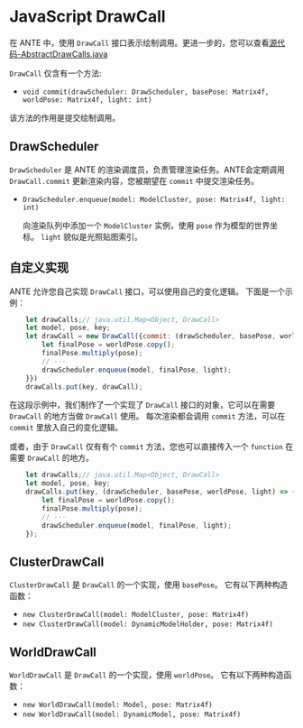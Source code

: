 # JavaScript DrawCall

在 ANTE 中，使用 `DrawCall` 接口表示绘制调用。更进一步的，您可以查看[源代码-AbstractDrawCalls.java](https://github.com/aphrodite281/mtr-ante/blob/alpha/common/src/main/java/cn/zbx1425/mtrsteamloco/render/scripting/AbstractDrawCalls.java)

`DrawCall` 仅含有一个方法:

- `void commit(drawScheduler: DrawScheduler, basePose: Matrix4f, worldPose: Matrix4f, light: int)`

该方法的作用是提交绘制调用。


## DrawScheduler

`DrawScheduler` 是 ANTE 的渲染调度员，负责管理渲染任务。ANTE会定期调用 `DrawCall.commit` 更新渲染内容，您被期望在 `commit` 中提交渲染任务。

- `DrawScheduler.enqueue(model: ModelCluster, pose: Matrix4f, light: int)`

  向渲染队列中添加一个 `ModelCluster` 实例，使用 `pose` 作为模型的世界坐标。
  `light` 貌似是光照贴图索引。


## 自定义实现

ANTE 允许您自己实现 `DrawCall` 接口，可以使用自己的变化逻辑。
下面是一个示例：

```javascript
    let drawCalls;// java.util.Map<Object, DrawCall>
    let model, pose, key;
    let drawCall = new DrawCall({commit: (drawScheduler, basePose, worldPose, light) => {
        let finalPose = worldPose.copy();
        finalPose.multiply(pose);
        // ···
        drawScheduler.enqueue(model, finalPose, light);
    }})
    drawCalls.put(key, drawCall);
```

在这段示例中，我们制作了一个实现了 `DrawCall` 接口的对象，它可以在需要 `DrawCall` 的地方当做 `DrawCall` 使用。
每次渲染都会调用 `commit` 方法，可以在 `commit` 里放入自己的变化逻辑。

或者，由于 `DrawCall` 仅有有个 `commit` 方法，您也可以直接传入一个 `function` 在需要 `DrawCall` 的地方。

```javascript
    let drawCalls;// java.util.Map<Object, DrawCall>
    let model, pose, key;
    drawCalls.put(key, (drawScheduler, basePose, worldPose, light) => {
        let finalPose = worldPose.copy();
        finalPose.multiply(pose);
        // ···
        drawScheduler.enqueue(model, finalPose, light);
    });
```

## ClusterDrawCall

`ClusterDrawCall` 是 `DrawCall` 的一个实现，使用 `basePose`。
它有以下两种构造函数：

- `new ClusterDrawCall(model: ModelCluster, pose: Matrix4f)`
- `new ClusterDrawCall(model: DynamicModelHolder, pose: Matrix4f)`

## WorldDrawCall

`WorldDrawCall` 是 `DrawCall` 的一个实现，使用 `worldPose`。
它有以下两种构造函数：

- `new WorldDrawCall(model: Model, pose: Matrix4f)`
- `new WorldDrawCall(model: DynamicModel, pose: Matrix4f)`